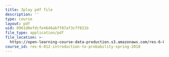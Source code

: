 ```yaml
---
title: 3play pdf file
description: ''
type: course
layout: pdf
uid: 0961d0efdcfe4646abff07af3cff821b
file_type: application/pdf
file_location: >-
  https://open-learning-course-data-production.s3.amazonaws.com/res-6-012-introduction-to-probability-spring-2018/0961d0efdcfe4646abff07af3cff821b_TWedESDFcLQ.pdf
course_id: res-6-012-introduction-to-probability-spring-2018
---
```

